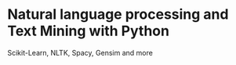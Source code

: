 # Natural language processing and Text Mining with Python
Scikit-Learn, NLTK, Spacy, Gensim and more
